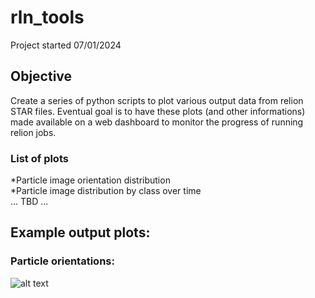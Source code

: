 # rln_tools #

Project started 07/01/2024

## Objective

Create a series of python scripts to plot various output data from relion STAR files. Eventual goal is to have these plots (and other informations) made available on a web dashboard to monitor the progress of running relion jobs.

### List of plots
*Particle image orientation distribution\
*Particle image distribution by class over time\
    ... TBD ...

## Example output plots:

### Particle orientations:

![alt text](https://github.com/jerricode/rln_plt_orientations/blob/main/orientations.svg?raw=true)
